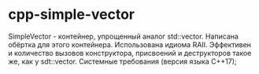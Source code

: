 # cpp-simple-vector
SimpleVector - контейнер, упрощенный аналог std::vector. Написана обёртка для этого контейнера. Использована идиома RAII. Эффективен и количество вызовов конструктора, присвоений и деструкторов такое же, как у sdt::vector. 
Системные требования (версия языка С++17);
